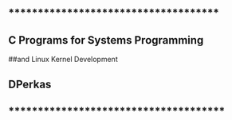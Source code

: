 ## ************************************



## C Programs for Systems Programming 
##and Linux Kernel Development


## DPerkas



## *************************************
